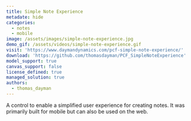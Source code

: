 ```yaml
---
title: Simple Note Experience
metadate: hide
categories:
  - notes
  - mobile
image: /assets/images/simple-note-experience.jpg
demo_gif: /assets/videos/simple-note-experience.gif
visit: 'https://www.daymandynamics.com/pcf-simple-note-experience/'
download: 'https://github.com/thomasdayman/PCF_SimpleNoteExperience'
model_support: true
canvas_support: false
license_defined: true
managed_solution: true
authors:
  - thomas_dayman
---
```

A control to enable a simplified user experience for creating notes. It was primarily built for mobile but can also be used on the web.

